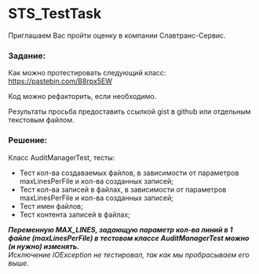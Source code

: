 # STS_TestTask

Приглашаем Вас пройти оценку в компании Славтранс-Сервис.
### Задание: 
Как можно протестировать следующий класс: https://pastebin.com/B8rpx5EW 

Код можно рефакторить, если необходимо.

Результаты просьба предоставить ссылкой gist в github или отдельным текстовым файлом.

### Решение:
  
  Класс AuditManagerTest, тесты:
   - Тест кол-ва создаваемых файлов, в зависимости от параметров maxLinesPerFile и кол-ва созданных записей;
   - Тест кол-ва записей в файлах, в зависимости от параметров maxLinesPerFile и кол-ва созданных записей;
   - Тест имен файлов;
   - Тест контента записей в файлах;

 ***Переменную MAX_LINES, задающую параметр кол-ва линий в 1 файле (maxLinesPerFile)  в тестовом классе AuditManagerTest можно (и нужно) изменять.***  
 *Исключение IOException не тестировал, так как мы  пробрасываем его выше.*

